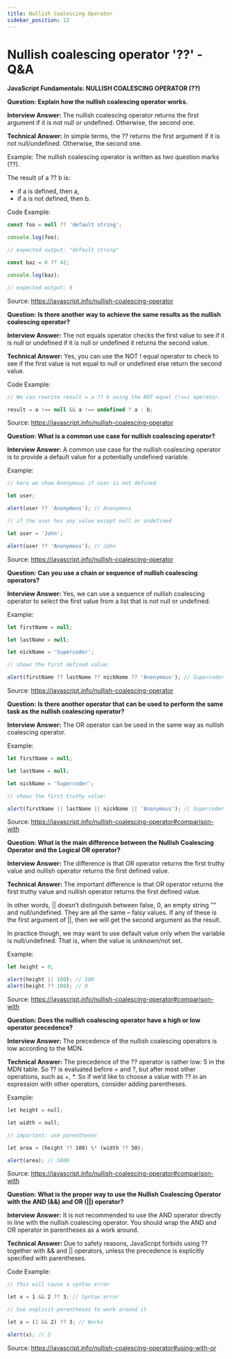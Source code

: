 ```yaml
---
title: Nullish Coalescing Operator
sidebar_position: 12
---
```


# Nullish coalescing operator '??' - Q&A

**JavaScript Fundamentals: NULLISH COALESCING OPERATOR (??)**

**Question:** **Explain how the nullish coalescing operator works.**

**Interview Answer:** The nullish coalescing operator returns the first argument if it is not null or undefined. Otherwise, the second one.

**Technical Answer:** In simple terms, the ?? returns the first argument if it is not null/undefined. Otherwise, the second one.

Example: The nullish coalescing operator is written as two question marks (??).

The result of a ?? b is:

- if a is defined, then a,
- if a is not defined, then b.

Code Example:

```js
const foo = null ?? 'default string';

console.log(foo);

// expected output: "default string"

const baz = 0 ?? 42;

console.log(baz);

// expected output: 0
```

Source: <https://javascript.info/nullish-coalescing-operator>

**Question:** **Is there another way to achieve the same results as the nullish coalescing operator?**

**Interview Answer:** The not equals operator checks the first value to see if it is null or undefined if it is null or undefined it returns the second value.

**Technical Answer:** Yes, you can use the NOT ! equal operator to check to see if the first value is not equal to null or undefined else return the second value.

Code Example:

```js
// We can rewrite result = a ?? b using the NOT equal (!==) operator.

result = a !== null && a !== undefined ? a : b;
```

Source: <https://javascript.info/nullish-coalescing-operator>

**Question:** **What is a common use case for nullish coalescing operator?**

**Interview Answer:** A common use case for the nullish coalescing operator is to provide a default value for a potentially undefined variable.

Example:

```js
// here we show Anonymous if user is not defined

let user;

alert(user ?? 'Anonymous'); // Anonymous

// if the user has any value except null or undefined

let user = 'John';

alert(user ?? 'Anonymous'); // John
```

Source: <https://javascript.info/nullish-coalescing-operator>

**Question:** **Can you use a chain or sequence of nullish coalescing operators?**

**Interview Answer:** Yes, we can use a sequence of nullish coalescing operator to select the first value from a list that is not null or undefined.

Example:

```js
let firstName = null;

let lastName = null;

let nickName = 'Supercoder';

// shows the first defined value:

alert(firstName ?? lastName ?? nickName ?? 'Anonymous'); // Supercoder
```

Source: <https://javascript.info/nullish-coalescing-operator>

**Question:** **Is there another operator that can be used to perform the same task as the nullish coalescing operator?**

**Interview Answer:** The OR operator can be used in the same way as nullish coalescing operator.

Example:

```js
let firstName = null;

let lastName = null;

let nickName = 'Supercoder';

// shows the first truthy value:

alert(firstName || lastName || nickName || 'Anonymous'); // Supercoder
```

Source: <https://javascript.info/nullish-coalescing-operator#comparison-with>

**Question:** **What is the main difference between the Nullish Coalescing Operator and the Logical OR operator?**

**Interview Answer:** The difference is that OR operator returns the first truthy value and nullish operator returns the first defined value.

**Technical Answer:** The important difference is that OR operator returns the first truthy value and nullish operator returns the first defined value.

In other words, || doesn’t distinguish between false, 0, an empty string "" and null/undefined. They are all the same – falsy values. If any of these is the first argument of ||, then we will get the second argument as the result.

In practice though, we may want to use default value only when the variable is null/undefined. That is, when the value is unknown/not set.

Example:

```js
let height = 0;

alert(height || 100); // 100
alert(height ?? 100); // 0
```

Source: <https://javascript.info/nullish-coalescing-operator#comparison-with>

**Question:** **Does the nullish coalescing operator have a high or low operator precedence?**

**Interview Answer:** The precedence of the nullish coalescing operators is low according to the MDN.

**Technical Answer:** The precedence of the ?? operator is rather low: 5 in the MDN table. So ?? is evaluated before = and ?, but after most other operations, such as +, \*. So if we’d like to choose a value with ?? in an expression with other operators, consider adding parentheses.

Example:

```js
let height = null;

let width = null;

// important: use parentheses

let area = (height ?? 100) \* (width ?? 50);

alert(area); // 5000
```

Source: <https://javascript.info/nullish-coalescing-operator#comparison-with>

**Question:** **What is the proper way to use the Nullish Coalescing Operator with the AND (&&) and OR (||) operator?**

**Interview Answer:** It is not recommended to use the AND operator directly in line with the nullish coalescing operator. You should wrap the AND and OR operator in parentheses as a work around.

**Technical Answer:** Due to safety reasons, JavaScript forbids using ?? together with && and || operators, unless the precedence is explicitly specified with parentheses.

Code Example:

```js
// this will cause a syntax error

let x = 1 && 2 ?? 3; // Syntax error

// Use explicit parentheses to work around it

let x = (1 && 2) ?? 3; // Works

alert(x); // 2
```

Source: <https://javascript.info/nullish-coalescing-operator#using-with-or>
